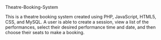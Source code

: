 Theatre-Booking-System

This is a theatre booking system created using PHP, JavaScript, HTML5, CSS, and MySQL. 
A user is able to create a session, view a list of the performances, select their desired performance time and date, and then choose their seats to make a booking.
